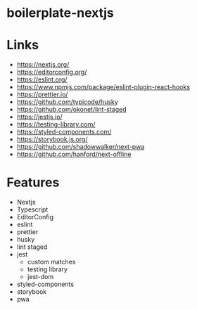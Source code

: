 # boilerplate-nextjs

# Links
- https://nextjs.org/
- https://editorconfig.org/
- https://eslint.org/
- https://www.npmjs.com/package/eslint-plugin-react-hooks
- https://prettier.io/
- https://github.com/typicode/husky
- https://github.com/okonet/lint-staged
- https://jestjs.io/
- https://testing-library.com/
- https://styled-components.com/
- https://storybook.js.org/
- https://github.com/shadowwalker/next-pwa
- https://github.com/hanford/next-offline

# Features
- Nextjs
- Typescript
- EditorConfig
- eslint
- prettier
- husky
- lint staged
- jest
  - custom matches
  - testing library
  - jest-dom
- styled-components
- storybook
- pwa
